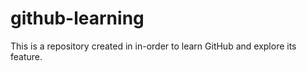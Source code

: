 # github-learning

This is a repository created in in-order to learn GitHub and explore its feature.
